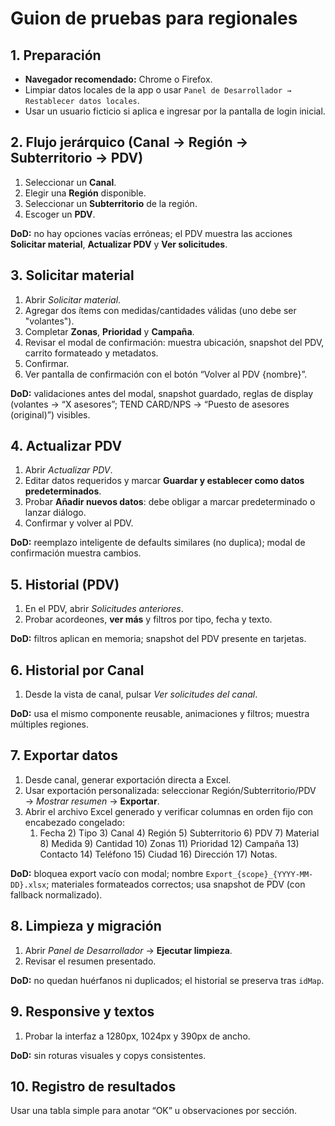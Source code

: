 # Guion de pruebas para regionales

## 1. Preparación
- **Navegador recomendado:** Chrome o Firefox.
- Limpiar datos locales de la app o usar `Panel de Desarrollador → Restablecer datos locales`.
- Usar un usuario ficticio si aplica e ingresar por la pantalla de login inicial.

## 2. Flujo jerárquico (Canal → Región → Subterritorio → PDV)
1. Seleccionar un **Canal**.
2. Elegir una **Región** disponible.
3. Seleccionar un **Subterritorio** de la región.
4. Escoger un **PDV**.

**DoD:** no hay opciones vacías erróneas; el PDV muestra las acciones **Solicitar material**, **Actualizar PDV** y **Ver solicitudes**.

## 3. Solicitar material
1. Abrir *Solicitar material*.
2. Agregar dos ítems con medidas/cantidades válidas (uno debe ser "volantes").
3. Completar **Zonas**, **Prioridad** y **Campaña**.
4. Revisar el modal de confirmación: muestra ubicación, snapshot del PDV, carrito formateado y metadatos.
5. Confirmar.
6. Ver pantalla de confirmación con el botón “Volver al PDV {nombre}”.

**DoD:** validaciones antes del modal, snapshot guardado, reglas de display
(volantes → “X asesores”; TEND CARD/NPS → “Puesto de asesores (original)”) visibles.

## 4. Actualizar PDV
1. Abrir *Actualizar PDV*.
2. Editar datos requeridos y marcar **Guardar y establecer como datos predeterminados**.
3. Probar **Añadir nuevos datos**: debe obligar a marcar predeterminado o lanzar diálogo.
4. Confirmar y volver al PDV.

**DoD:** reemplazo inteligente de defaults similares (no duplica); modal de confirmación muestra cambios.

## 5. Historial (PDV)
1. En el PDV, abrir *Solicitudes anteriores*.
2. Probar acordeones, **ver más** y filtros por tipo, fecha y texto.

**DoD:** filtros aplican en memoria; snapshot del PDV presente en tarjetas.

## 6. Historial por Canal
1. Desde la vista de canal, pulsar *Ver solicitudes del canal*.

**DoD:** usa el mismo componente reusable, animaciones y filtros; muestra múltiples regiones.

## 7. Exportar datos
1. Desde canal, generar exportación directa a Excel.
2. Usar exportación personalizada: seleccionar Región/Subterritorio/PDV → *Mostrar resumen* → **Exportar**.
3. Abrir el archivo Excel generado y verificar columnas en orden fijo con encabezado congelado:
   1) Fecha 2) Tipo 3) Canal 4) Región 5) Subterritorio 6) PDV 7) Material 8) Medida 9) Cantidad 10) Zonas 11) Prioridad 12) Campaña 13) Contacto 14) Teléfono 15) Ciudad 16) Dirección 17) Notas.

**DoD:** bloquea export vacío con modal; nombre `Export_{scope}_{YYYY-MM-DD}.xlsx`;
materiales formateados correctos; usa snapshot de PDV (con fallback normalizado).

## 8. Limpieza y migración
1. Abrir *Panel de Desarrollador* → **Ejecutar limpieza**.
2. Revisar el resumen presentado.

**DoD:** no quedan huérfanos ni duplicados; el historial se preserva tras `idMap`.

## 9. Responsive y textos
1. Probar la interfaz a 1280px, 1024px y 390px de ancho.

**DoD:** sin roturas visuales y copys consistentes.

## 10. Registro de resultados
Usar una tabla simple para anotar “OK” u observaciones por sección.

